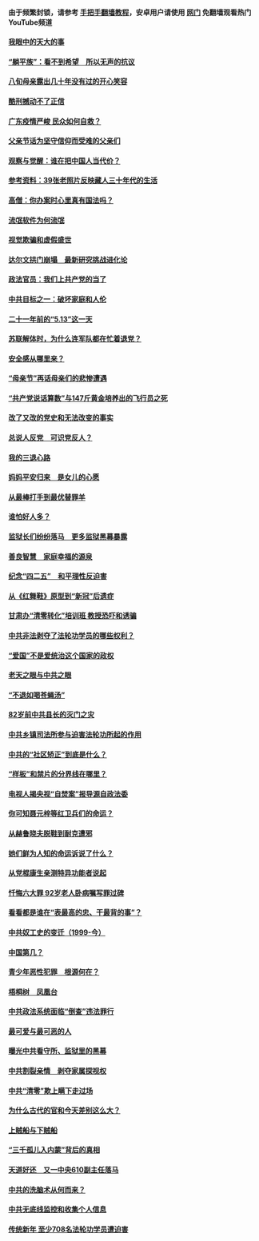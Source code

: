 #### 由于频繁封锁，请参考 [手把手翻墙教程](https://github.com/gfw-breaker/guides/wiki/)，安卓用户请使用 [网门](https://github.com/gfw-breaker/nogfw/blob/master/dl.md?t=07030301) 免翻墙观看热门YouTube频道 

#### [我眼中的天大的事](../pages/19/427619.md?t=07030301) 

#### [“躺平族”：看不到希望　所以无声的抗议](../pages/19/427464.md?t=07030301) 

#### [八旬母亲露出几十年没有过的开心笑容](../pages/19/427429.md?t=07030301) 

#### [酷刑撼动不了正信](../pages/19/427414.md?t=07030301) 

#### [广东疫情严峻 民众如何自救？](../pages/19/427311.md?t=07030301) 

#### [父亲节话为坚守信仰而受难的父亲们](../pages/19/427033.md?t=07030301) 

#### [观察与觉醒：谁在把中国人当代价？](../pages/19/426987.md?t=07030301) 

#### [参考资料：39张老照片反映藏人三十年代的生活](../pages/19/426471.md?t=07030301) 

#### [高僧：你办案时心里真有国法吗？](../pages/19/426530.md?t=07030301) 

#### [流氓软件为何流氓](../pages/19/426531.md?t=07030301) 

#### [视觉欺骗和虚假盛世](../pages/19/426443.md?t=07030301) 

#### [达尔文拱门崩塌　最新研究挑战进化论](../pages/19/426009.md?t=07030301) 

#### [政法官员：我们上共产党的当了](../pages/19/425351.md?t=07030301) 

#### [中共目标之一：破坏家庭和人伦](../pages/19/424454.md?t=07030301) 

#### [二十一年前的“5.13”这一天](../pages/19/424814.md?t=07030301) 

#### [苏联解体时，为什么连军队都在忙着退党？](../pages/19/424335.md?t=07030301) 

#### [安全感从哪里来？](../pages/19/424336.md?t=07030301) 

#### [“母亲节”再话母亲们的悲惨遭遇](../pages/19/424234.md?t=07030301) 

#### [“共产党说话算数”与147斤黄金培养出的飞行员之死](../pages/19/424115.md?t=07030301) 

#### [改了又改的党史和无法改变的事实](../pages/19/424037.md?t=07030301) 

#### [总说人反党　可识党反人？](../pages/19/423820.md?t=07030301) 

#### [我的三退心路](../pages/19/423876.md?t=07030301) 

#### [妈妈平安归来　是女儿的心愿](../pages/19/423947.md?t=07030301) 

#### [从最棒打手到最优替罪羊](../pages/19/423819.md?t=07030301) 

#### [谁怕好人多？](../pages/19/423774.md?t=07030301) 

#### [监狱长们纷纷落马　更多监狱黑幕暴露](../pages/19/423787.md?t=07030301) 

#### [善良智慧　家庭幸福的源泉](../pages/19/423632.md?t=07030301) 

#### [纪念“四二五”　和平理性反迫害](../pages/19/423660.md?t=07030301) 

#### [从《红舞鞋》原型到“新冠”后遗症](../pages/19/423509.md?t=07030301) 

#### [甘肃办“清零转化”培训班 教授恐吓和诱骗](../pages/19/423498.md?t=07030301) 

#### [中共非法剥夺了法轮功学员的哪些权利？](../pages/19/423392.md?t=07030301) 

#### [“爱国”不是爱统治这个国家的政权](../pages/19/423029.md?t=07030301) 

#### [老天之眼与中共之眼](../pages/19/423378.md?t=07030301) 

#### [“不退如喝苍蝇汤”](../pages/19/423287.md?t=07030301) 

#### [82岁前中共县长的灭门之灾](../pages/19/423055.md?t=07030301) 

#### [中共乡镇司法所参与迫害法轮功所起的作用](../pages/19/423064.md?t=07030301) 

#### [中共的“社区矫正”到底是什么？](../pages/19/422870.md?t=07030301) 

#### [“样板”和禁片的分界线在哪里？](../pages/19/422704.md?t=07030301) 

#### [电视人揭央视“自焚案”报导源自政法委](../pages/19/422770.md?t=07030301) 

#### [你可知聂元梓等红卫兵们的命运？](../pages/19/422848.md?t=07030301) 

#### [从赫鲁晓夫脱鞋到耐克遭邪](../pages/19/422826.md?t=07030301) 

#### [她们鲜为人知的命运诉说了什么？](../pages/19/422754.md?t=07030301) 

#### [从党棍康生亲测特异功能者说起](../pages/19/422657.md?t=07030301) 

#### [忏悔六大罪 92岁老人卧病嘱写罪过碑](../pages/19/422750.md?t=07030301) 

#### [看看都是谁在“表最高的忠、干最背的事”？](../pages/19/422703.md?t=07030301) 

#### [中共奴工史的变迁（1999-今）](../pages/19/422656.md?t=07030301) 

#### [中国第几？](../pages/19/422496.md?t=07030301) 

#### [青少年恶性犯罪　根源何在？](../pages/19/422449.md?t=07030301) 

#### [梧桐树　凤凰台](../pages/19/422442.md?t=07030301) 

#### [中共政法系统面临“倒查”违法罪行](../pages/19/422497.md?t=07030301) 

#### [最可爱与最可恶的人](../pages/19/422448.md?t=07030301) 

#### [曝光中共看守所、监狱里的黑幕](../pages/19/422390.md?t=07030301) 

#### [中共割裂亲情　剥夺家属探视权](../pages/19/422364.md?t=07030301) 

#### [中共“清零”欺上瞒下走过场](../pages/19/422306.md?t=07030301) 

#### [为什么古代的官和今天差别这么大？](../pages/19/422228.md?t=07030301) 

#### [上贼船与下贼船](../pages/19/422276.md?t=07030301) 

#### [“三千孤儿入内蒙”背后的真相](../pages/19/422229.md?t=07030301) 

#### [天道好还　又一中央610副主任落马](../pages/19/422155.md?t=07030301) 

#### [中共的洗脑术从何而来？](../pages/19/422154.md?t=07030301) 

#### [中共无底线监控和收集个人信息](../pages/19/422039.md?t=07030301) 

#### [传统新年 至少708名法轮功学员遭迫害](../pages/19/421946.md?t=07030301) 


